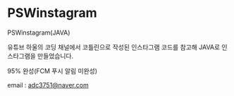 # PSWinstagram
PSWinstagram(JAVA)

유튜브 하울의 코딩 채널에서 코틀린으로 작성된 인스타그램 코드를 
참고해 JAVA로 인스타그램을 만들었습니다.

95% 완성(FCM 푸시 알림 미완성)

email : adc3751@naver.com
